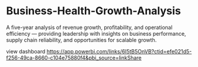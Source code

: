 # Business-Health-Growth-Analysis
A five-year analysis of revenue growth, profitability, and operational efficiency — providing leadership with insights on business performance, supply chain reliability, and opportunities for scalable growth.

view dashboard https://app.powerbi.com/links/6I5tB5OnVB?ctid=efe021d5-f256-49ca-8660-c104e75880f4&pbi_source=linkShare

